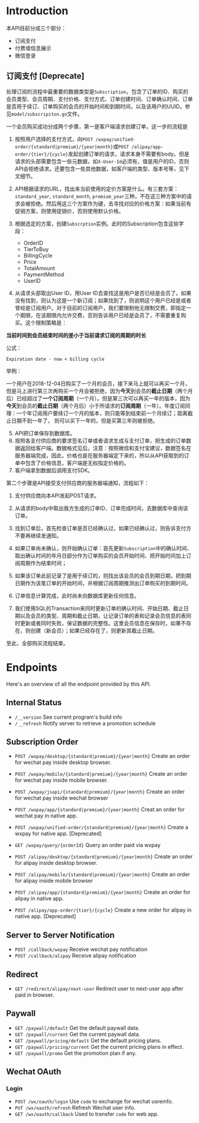 # Introduction

本API目前分成三个部分：

* 订阅支付
* 付费墙信息展示
* 微信登录

## 订阅支付 [Deprecate]

处理订阅的流程中最重要的数据类型是`Subscription`，包含了订单的ID、购买的会员类型、会员周期、支付价格、支付方式、订单创建时间、订单确认时间、订单是否用于续订、订单购买的会员的开始时间和到期时间，以及该用户的UUID。参见`model/subscripiton.go`文件。

一个会员购买成功分成两个步骤，第一是客户端请求创建订单，这一步的流程是

1. 按照用户选择的支付方式，向`POST /wxpay/unified-order/{standard|premium}/{year|month}`或`POST /alipay/app-order/{tier}/{cycle}`发起创建订单的请求，请求本身不需要有body。但是请求的头部需要包含一些元数据，如`X-User-Id`必须有，值是用户的ID，否则API会拒绝请求。还要包含一些其他数据，如客户端的类型、版本号等，见下文细节。

2. API根据请求的URL，找出来当前使用的定价方案是什么。有三套方案：`standard_year`, `standard_month`, `premium_year`三种，不在这三种方案中的请求会被拒绝。然后用这三个方案作为键，去寻找对应的价格方案：如果当前有促销方案，则使用促销价，否则使用默认价格。

3. 根据选定的方案，创建`Subscrption`实例。此时的Subscription包含这些字段：
    * OrderID
    * TierToBuy
    * BillingCycle
    * Price
    * TotalAmount
    * PaymentMethod
    * UserID

4. 从请求头部取出User ID，用User ID去查找这是用户是否已经是会员了。如果没有找到，则认为这是一个新订阅；如果找到了，则说明这个用户已经是或者曾经是订阅用户。对于目前的订阅用户，我们要限制他无限制交费，即指定一个期限，在该期限内允许交费，否则告诉用户已经是会员了，不需要重复购买。这个限制策略是：
   
**当前时间到会员结束时间的差小于当前请求订阅的周期的时长**

公式：
```
Expiration date - now < billing cycle
```

举例：

一个用户在2018-12-04日购买了一个月的会员，接下来马上就可以再买一个月，但是马上进行第三次再购买一个月会被拒绝，因为**今天**到会员的**截止日期**（两个月后）已经超过了**一个订阅周期**（一个月）。但是第三次可以再买一年的版本，因为**今天**到会员的**截止日期**（两个月后）小于所请求的**订阅周期**（一年）。年度订阅同理：一个年订阅用户要续订一个月的版本，则只能等到结束前一个月续订；距离截止日期不到一年了， 则可以买下一年的，但是买第三年则被拒绝。

5. API把订单保存到数据库。
6. 按照各支付供应商的要求签名订单或者请求生成与支付订单，把生成的订单数据返回给客户端。数据格式见后。注意：按照微信和支付宝建议，数据签名在服务器端完成，因此，价格也是在服务器端定下来的，所以从API获取到的订单中包含了价格信息，客户端是无权指定价格的。
7. 客户端拿到数据后调用支付SDK。

第二个步骤是API接受支付供应商的服务器端通知，流程如下：

1. 支付供应商向本API发起POST请求。
   
2. 从请求的body中取出我方生成的订单ID、订单完成时间，去数据库中查询该订单。
   
3. 找到订单后，首先检查订单是否已经确认过，如果已经确认过，则告诉支付方不要再继续发通知。
   
4. 如果订单尚未确认，则开始确认订单：首先更新`Subscription`中的确认时间、取出确认时间的年月日部分作为订单购买的会员开始时间、把开始时间加上订阅周期作为结束时间；
   
5. 如果该订单此前记录了是用于续订的，则找出该会员的会员到期日期，把到期日期作为该笔订单的开始时间，并根据订阅周期推测出订单购买的到期时间。
   
6. 订单信息计算完成，此时尚未向数据库更新任何信息。
7. 我们使用SQL的Transaction来同时更新订单的确认时间、开始日期、截止日期以及会员的类型、周期和截止日期，让记录订单的表和记录会员信息的表同时更新或者同时失败，保证数据的完整性。这里会员信息在保存时，如果不存在，则创建（新会员）；如果已经存在了，则更新其截止日期。

至此，全部购买流程结束。

# Endpoints

Here's an overview of all the endpoint provided by this API.

## Internal Status

* `/__version` See current program's build info
* `/__refresh` Notify server to retrieve a promotion schedule

## Subscription Order

* `POST /wxpay/desktop/{standard|premium}/{year|month}` Create an order for wechat pay inside desktop browser.

* `POST /wxpay/mobile/{standard|premium}/{year|month}` Create an order for wechat pay inside mobile browser. 

* `POST /wxpay/jsapi/{standard|premium}/{year|month}` Create an order for wechat pay inside wechat browser

* `POST /wxpay/app/{standard|premium}/{year|month}` Creat an order for wechat pay in native app.

* `POST /wxpay/unified-order/{standard|premium}/{year|month}` Create a wxpay for native app. [Deprecated]

* `GET /wxpay/query/{orderId}` Query an order paid via wxpay

* `POST /alipay/desktop/{standard|premium}/{year|month}` Create an order for alipay inside desktop browser.

* `POST /alipay/mobile/{standard|premium}/{year|month}` Create an order for alipay inside mobile browser

* `POST /alipay/app/{standard|premium}/{year|month}` Create an order for alipay in native app.

* `POST /alipay/app-order/{tier}/{cycle}` Create a new order for alipay in native app. [Deprecated]

## Server to Server Notification

* `POST /callback/wxpay` Receive wechat pay notification
* `POST /callback/alipay` Receive alipay notification

## Redirect

* `GET /redirect/alipay/next-user` Redirect user to next-user app after paid in browser.

## Paywall

* `GET /paywall/default` Get the default paywall data.
* `GET /paywall/current` Get the current paywall data.
* `GET /paywall/pricing/default` Get the default pricing plans.
* `GET /paywall/pricing/current` Get the current pricing plans in effect.
* `GET /paywall/promo` Get the promotion plan if any.

## Wechat OAuth

### Login

* `POST /wx/oauth/login` Use `code` to exchange for wechat usreinfo.
* `PUT /wx/oauth/refresh` Refresh Wechat user info.
* `GET /wx/oauth/callback` Used to transfer `code` for web app.
